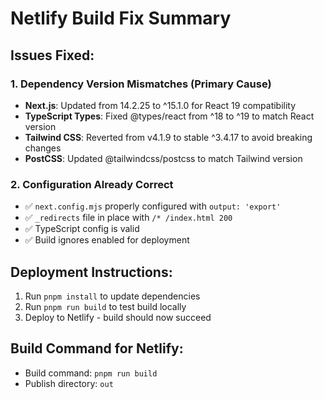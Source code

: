 # Netlify Build Fix Summary

## Issues Fixed:

### 1. Dependency Version Mismatches (Primary Cause)
- **Next.js**: Updated from 14.2.25 to ^15.1.0 for React 19 compatibility
- **TypeScript Types**: Fixed @types/react from ^18 to ^19 to match React version
- **Tailwind CSS**: Reverted from v4.1.9 to stable ^3.4.17 to avoid breaking changes
- **PostCSS**: Updated @tailwindcss/postcss to match Tailwind version

### 2. Configuration Already Correct
- ✅ `next.config.mjs` properly configured with `output: 'export'`
- ✅ `_redirects` file in place with `/* /index.html 200`
- ✅ TypeScript config is valid
- ✅ Build ignores enabled for deployment

## Deployment Instructions:
1. Run `pnpm install` to update dependencies
2. Run `pnpm run build` to test build locally
3. Deploy to Netlify - build should now succeed

## Build Command for Netlify:
- Build command: `pnpm run build`
- Publish directory: `out`
